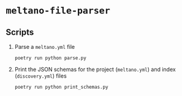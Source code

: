 # `meltano-file-parser`

## Scripts

1. Parse a `meltano.yml` file

   ```shell
   poetry run python parse.py
   ```

1. Print the JSON schemas for the project (`meltano.yml`) and index (`discovery.yml`) files 

   ```shell
   poetry run python print_schemas.py
   ```


